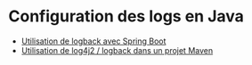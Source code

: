 # Configuration des logs en Java

- [Utilisation de logback avec Spring Boot](logback-springboot.md)
- [Utilisation de log4j2 / logback dans un projet Maven](log4j2-logback.md)
